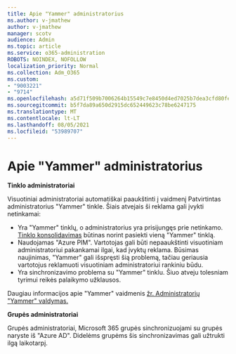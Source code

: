 ```yaml
---
title: Apie "Yammer" administratorius
ms.author: v-jmathew
author: v-jmathew
manager: scotv
audience: Admin
ms.topic: article
ms.service: o365-administration
ROBOTS: NOINDEX, NOFOLLOW
localization_priority: Normal
ms.collection: Adm_O365
ms.custom:
- "9003221"
- "9714"
ms.openlocfilehash: a5d71f509b7006264b15549c7e8450d4ed7025b7dea3cfd80fe6f0fdf50b0b9c
ms.sourcegitcommit: b5f7da89a650d2915dc652449623c78be6247175
ms.translationtype: MT
ms.contentlocale: lt-LT
ms.lasthandoff: 08/05/2021
ms.locfileid: "53989707"
---
```

# <a name="about-yammer-admins"></a>Apie "Yammer" administratorius

**Tinklo administratoriai**

Visuotiniai administratoriai automatiškai paaukštinti į vaidmenį Patvirtintas administratorius "Yammer" tinkle. Šiais atvejais ši reklama gali įvykti netinkamai:

- Yra "Yammer" tinklų, o administratorius yra prisijungęs prie netinkamo. [Tinklo konsolidavimas](https://docs.microsoft.com/yammer/configure-your-yammer-network/consolidate-multiple-yammer-networks) būtinas norint pasiekti vieną "Yammer" tinklą.
- Naudojamas "Azure PIM". Vartotojas gali būti nepaaukštinti visuotiniam administratoriui pakankamai ilgai, kad įvyktų reklama. Būsimas naujinimas, "Yammer" gali išspręsti šią problemą, tačiau geriausia vartotojus reklamuoti visuotiniam administratoriui rankiniu būdu.
- Yra sinchronizavimo problema su "Yammer" tinklu. Šiuo atveju tolesniam tyrimui reikės palaikymo užklausos.

Daugiau informacijos apie "Yammer" vaidmenis [žr. Administratorių "Yammer" valdymas.](https://docs.microsoft.com/yammer/manage-yammer-users/manage-yammer-admins)

**Grupės administratoriai**

Grupės administratoriai, Microsoft 365 grupės sinchronizuojami su grupės naryste iš "Azure AD". Didelėms grupėms šis sinchronizavimas gali užtrukti ilgą laikotarpį.
